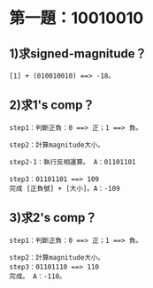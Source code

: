 # 第一題：10010010

## 1)求signed-magnitude？
    [1] + (010010010) ==> -18。
## 2)求1's comp？

    step1：判斷正負：0 ==> 正；1 ==> 負。

    step2：計算magnitude大小。

    step2-1：執行反相運算。 A：01101101
  
    step3：01101101 ==> 109
    完成 [正負號] + [大小]。A：-109
## 3)求2's comp？

    step1：判斷正負：0 ==> 正；1 ==> 負。

    step2：計算magnitude大小。
    step3：01101110 ==> 110
    完成。 A：-110。
